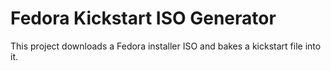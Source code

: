 # Fedora Kickstart ISO Generator

This project downloads a Fedora installer ISO and bakes a kickstart file into it.
